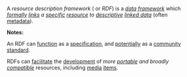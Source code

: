 A *resource description framework* ( or *RDF*) is a *[data](https://github.com/gcassel/Modular-Organization-Terminology/blob/master/terms/data.md) [framework](https://github.com/gcassel/Modular-Organization-Terminology/blob/master/compound-terms/framework.md)* which *[formally](https://github.com/gcassel/Modular-Organization-Terminology/blob/master/terms/form.md) [links](https://github.com/gcassel/Modular-Organization-Terminology/blob/master/terms/link.md) a [specific](https://github.com/gcassel/Modular-Organization-Terminology/blob/master/terms/specific.md) [resource](https://github.com/gcassel/Modular-Organization-Terminology/blob/master/terms/resource.md) to [descriptive](https://github.com/gcassel/Modular-Organization-Terminology/blob/master/terms/describe.md)  [linked data](https://github.com/gcassel/Modular-Organization-Terminology/blob/master/compound-terms/linked-data.md)* (often [metadata](https://github.com/gcassel/Modular-Organization-Terminology/blob/master/compound-terms/metadata.md)).

**Notes:**  

An RDF can [function](https://github.com/gcassel/Modular-Organization-Terminology/blob/master/terms/function.md) as a [specification](https://github.com/gcassel/Modular-Organization-Terminology/blob/master/terms/specification.md), and [potentially](https://github.com/gcassel/Modular-Organization-Terminology/blob/master/terms/potential.md) as a [community](https://github.com/gcassel/Modular-Organization-Terminology/blob/master/terms/community.md) [standard](https://github.com/gcassel/Modular-Organization-Terminology/blob/master/terms/standard.md).

RDFs can [facilitate](https://github.com/gcassel/Modular-Organization-Terminology/blob/master/terms/facilitate.md) the [development](https://github.com/gcassel/Modular-Organization-Terminology/blob/master/terms/develop.md) of *more [portable](https://github.com/gcassel/Modular-Organization-Terminology/blob/master/terms/portable.md) and broadly [compatible](https://github.com/gcassel/Modular-Organization-Terminology/blob/master/terms/compatible.md)* resources, including [media](https://github.com/gcassel/Modular-Organization-Terminology/blob/master/terms/media.md) [items](https://github.com/gcassel/Modular-Organization-Terminology/blob/master/terms/item.md).

